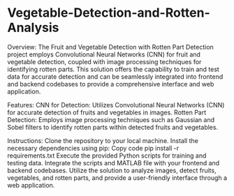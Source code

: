 # Vegetable-Detection-and-Rotten-Analysis

Overview:
The Fruit and Vegetable Detection with Rotten Part Detection project employs Convolutional Neural Networks (CNN) for fruit and vegetable detection, coupled with image processing techniques for identifying rotten parts. This solution offers the capability to train and test data for accurate detection and can be seamlessly integrated into frontend and backend codebases to provide a comprehensive interface and web application.

Features:
CNN for Detection: Utilizes Convolutional Neural Networks (CNN) for accurate detection of fruits and vegetables in images.
Rotten Part Detection: Employs image processing techniques such as Gaussian and Sobel filters to identify rotten parts within detected fruits and vegetables.

Instructions:
Clone the repository to your local machine.
Install the necessary dependencies using pip:
Copy code
pip install -r requirements.txt
Execute the provided Python scripts for training and testing data.
Integrate the scripts and MATLAB file with your frontend and backend codebases.
Utilize the solution to analyze images, detect fruits, vegetables, and rotten parts, and provide a user-friendly interface through a web application.

